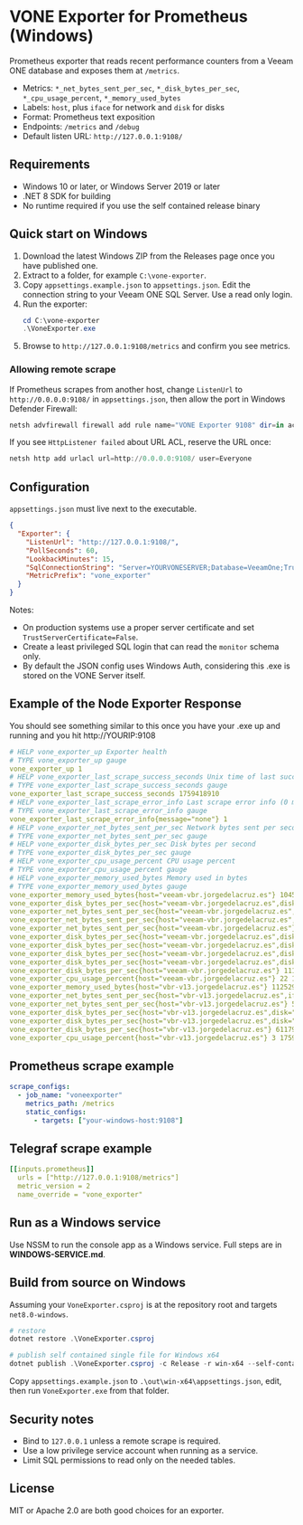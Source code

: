 # VONE Exporter for Prometheus (Windows)

Prometheus exporter that reads recent performance counters from a Veeam ONE database and exposes them at `/metrics`.

- Metrics: `*_net_bytes_sent_per_sec`, `*_disk_bytes_per_sec`, `*_cpu_usage_percent`, `*_memory_used_bytes`
- Labels: `host`, plus `iface` for network and `disk` for disks
- Format: Prometheus text exposition
- Endpoints: `/metrics` and `/debug`
- Default listen URL: `http://127.0.0.1:9108/`

## Requirements

- Windows 10 or later, or Windows Server 2019 or later
- .NET 8 SDK for building
- No runtime required if you use the self contained release binary

## Quick start on Windows

1) Download the latest Windows ZIP from the Releases page once you have published one.
2) Extract to a folder, for example `C:\vone-exporter`.
3) Copy `appsettings.example.json` to `appsettings.json`. Edit the connection string to your Veeam ONE SQL Server. Use a read only login.
4) Run the exporter:
   ```powershell
   cd C:\vone-exporter
   .\VoneExporter.exe
   ```
5) Browse to `http://127.0.0.1:9108/metrics` and confirm you see metrics.

### Allowing remote scrape

If Prometheus scrapes from another host, change `ListenUrl` to `http://0.0.0.0:9108/` in `appsettings.json`, then allow the port in Windows Defender Firewall:

```powershell
netsh advfirewall firewall add rule name="VONE Exporter 9108" dir=in action=allow protocol=TCP localport=9108
```

If you see `HttpListener failed` about URL ACL, reserve the URL once:

```powershell
netsh http add urlacl url=http://0.0.0.0:9108/ user=Everyone
```

## Configuration

`appsettings.json` must live next to the executable.

```json
{
  "Exporter": {
    "ListenUrl": "http://127.0.0.1:9108/",
    "PollSeconds": 60,
    "LookbackMinutes": 15,
    "SqlConnectionString": "Server=YOURVONESERVER;Database=VeeamOne;Trusted_Connection=True;Encrypt=True;TrustServerCertificate=True;",
    "MetricPrefix": "vone_exporter"
  }
}
```

Notes:
- On production systems use a proper server certificate and set `TrustServerCertificate=False`.
- Create a least privileged SQL login that can read the `monitor` schema only.
- By default the JSON config uses Windows Auth, considering this .exe is stored on the VONE Server itself.

## Example of the Node Exporter Response

You should see something similar to this once you have your .exe up and running and you hit http://YOURIP:9108

```yaml
# HELP vone_exporter_up Exporter health
# TYPE vone_exporter_up gauge
vone_exporter_up 1
# HELP vone_exporter_last_scrape_success_seconds Unix time of last successful scrape
# TYPE vone_exporter_last_scrape_success_seconds gauge
vone_exporter_last_scrape_success_seconds 1759418910
# HELP vone_exporter_last_scrape_error_info Last scrape error info (0 means none)
# TYPE vone_exporter_last_scrape_error_info gauge
vone_exporter_last_scrape_error_info{message="none"} 1
# HELP vone_exporter_net_bytes_sent_per_sec Network bytes sent per second
# TYPE vone_exporter_net_bytes_sent_per_sec gauge
# HELP vone_exporter_disk_bytes_per_sec Disk bytes per second
# TYPE vone_exporter_disk_bytes_per_sec gauge
# HELP vone_exporter_cpu_usage_percent CPU usage percent
# TYPE vone_exporter_cpu_usage_percent gauge
# HELP vone_exporter_memory_used_bytes Memory used in bytes
# TYPE vone_exporter_memory_used_bytes gauge
vone_exporter_memory_used_bytes{host="veeam-vbr.jorgedelacruz.es"} 10452789292 1759418700000
vone_exporter_disk_bytes_per_sec{host="veeam-vbr.jorgedelacruz.es",disk="4"} 0 1759418700000
vone_exporter_net_bytes_sent_per_sec{host="veeam-vbr.jorgedelacruz.es",iface="vmxnet3 Ethernet Adapter"} 463 1759418700000
vone_exporter_net_bytes_sent_per_sec{host="veeam-vbr.jorgedelacruz.es",iface="vmxnet3 Ethernet Adapter _2"} 0 1759418700000
vone_exporter_net_bytes_sent_per_sec{host="veeam-vbr.jorgedelacruz.es"} 463 1759418700000
vone_exporter_disk_bytes_per_sec{host="veeam-vbr.jorgedelacruz.es",disk="0 C:"} 11164139 1759418700000
vone_exporter_disk_bytes_per_sec{host="veeam-vbr.jorgedelacruz.es",disk="1 F:"} 0 1759418700000
vone_exporter_disk_bytes_per_sec{host="veeam-vbr.jorgedelacruz.es",disk="2"} 0 1759418700000
vone_exporter_disk_bytes_per_sec{host="veeam-vbr.jorgedelacruz.es",disk="3"} 0 1759418700000
vone_exporter_disk_bytes_per_sec{host="veeam-vbr.jorgedelacruz.es"} 11164139 1759418700000
vone_exporter_cpu_usage_percent{host="veeam-vbr.jorgedelacruz.es"} 22 1759418700000
vone_exporter_memory_used_bytes{host="vbr-v13.jorgedelacruz.es"} 11252932105 1759418700000
vone_exporter_net_bytes_sent_per_sec{host="vbr-v13.jorgedelacruz.es",iface="ens33"} 540 1759418700000
vone_exporter_net_bytes_sent_per_sec{host="vbr-v13.jorgedelacruz.es"} 540 1759418700000
vone_exporter_disk_bytes_per_sec{host="vbr-v13.jorgedelacruz.es",disk="sda"} 24254 1759418700000
vone_exporter_disk_bytes_per_sec{host="vbr-v13.jorgedelacruz.es",disk="sdb"} 587538 1759418700000
vone_exporter_disk_bytes_per_sec{host="vbr-v13.jorgedelacruz.es"} 611792 1759418700000
vone_exporter_cpu_usage_percent{host="vbr-v13.jorgedelacruz.es"} 3 1759418700000
```

## Prometheus scrape example

```yaml
scrape_configs:
  - job_name: "voneexporter"
    metrics_path: /metrics
    static_configs:
      - targets: ["your-windows-host:9108"]
```

## Telegraf scrape example

```yaml
[[inputs.prometheus]]
  urls = ["http://127.0.0.1:9108/metrics"]
  metric_version = 2
  name_override = "vone_exporter"
```

## Run as a Windows service

Use NSSM to run the console app as a Windows service. Full steps are in **WINDOWS-SERVICE.md**.

## Build from source on Windows

Assuming your `VoneExporter.csproj` is at the repository root and targets `net8.0-windows`.

```powershell
# restore
dotnet restore .\VoneExporter.csproj

# publish self contained single file for Windows x64
dotnet publish .\VoneExporter.csproj -c Release -r win-x64 --self-contained true -p:PublishSingleFile=true -o .\out\win-x64
```

Copy `appsettings.example.json` to `.\out\win-x64\appsettings.json`, edit, then run `VoneExporter.exe` from that folder.


## Security notes

- Bind to `127.0.0.1` unless a remote scrape is required.
- Use a low privilege service account when running as a service.
- Limit SQL permissions to read only on the needed tables.

## License

MIT or Apache 2.0 are both good choices for an exporter.
